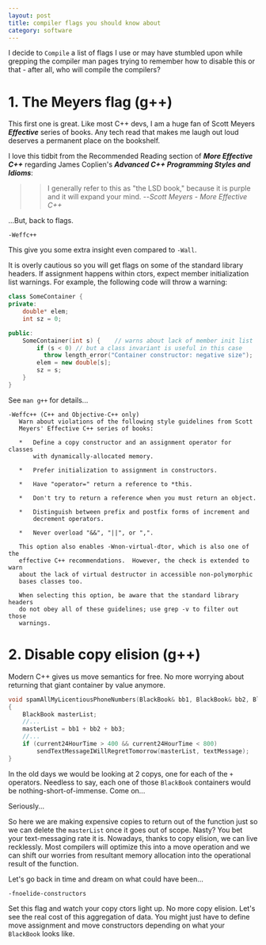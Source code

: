 ```yaml
---
layout: post
title: compiler flags you should know about
category: software
---
```



I decide to `Compile` a list of flags I use or may have stumbled upon while grepping the compiler man pages trying to remember how to disable this or that - after all, who will compile the compilers?

# 1. The Meyers flag (g++)


This first one is great. Like most C++ devs, I am a huge fan of Scott Meyers ***Effective*** series of books. Any tech read that makes me laugh out loud deserves a permanent place on the bookshelf.

I love this tidbit from the Recommended Reading section of ***More Effective C++*** regarding James Coplien's ***Advanced C++ Programming Styles and Idioms***:

>>I generally refer to this as "the LSD book," because it is purple and it will expand your mind.
>> --<cite>Scott Meyers - More Effective C++</cite>


...But, back to flags.


```
-Weffc++
```

This give you some extra insight even compared to `-Wall`.

It is overly cautious so you will get flags on some of the standard library headers. If assignment happens within ctors, expect member initialization list warnings. For example, the following code will throw a warning:


```cpp
class SomeContainer {
private:
    double* elem;
    int sz = 0;

public:
    SomeContainer(int s) {    // warns about lack of member init list
        if (s < 0) // but a class invariant is useful in this case
          throw length_error("Container constructor: negative size");
        elem = new double[s];
        sz = s;
    }
}
```

See `man g++` for details...


```
-Weffc++ (C++ and Objective-C++ only)
   Warn about violations of the following style guidelines from Scott
   Meyers' Effective C++ series of books:

   *   Define a copy constructor and an assignment operator for classes
       with dynamically-allocated memory.

   *   Prefer initialization to assignment in constructors.

   *   Have "operator=" return a reference to *this.

   *   Don't try to return a reference when you must return an object.

   *   Distinguish between prefix and postfix forms of increment and
       decrement operators.

   *   Never overload "&&", "||", or ",".

   This option also enables -Wnon-virtual-dtor, which is also one of the
   effective C++ recommendations.  However, the check is extended to warn
   about the lack of virtual destructor in accessible non-polymorphic
   bases classes too.

   When selecting this option, be aware that the standard library headers
   do not obey all of these guidelines; use grep -v to filter out those
   warnings.

```

# 2. Disable copy elision (g++)



Modern C++ gives us move semantics for free. No more worrying about returning that 
giant container by value anymore.

```cpp
void spamAllMyLicentiousPhoneNumbers(BlackBook& bb1, BlackBook& bb2, BlackBook& bb3)
{
    BlackBook masterList;
    //...
    masterList = bb1 + bb2 + bb3;
    //...
    if (current24HourTime > 400 && current24HourTime < 800)
        sendTextMessageIWillRegretTomorrow(masterList, textMessage);
}
```

In the old days we would be looking at 2 copys, one for each of the `+` operators. Needless to say, each one of those `BlackBook` containers would be nothing-short-of-immense. Come on...

Seriously...

So here we are making expensive copies to return out of the function just so we can delete the `masterList` once it goes out of scope. Nasty? You bet your text-messaging rate it is. Nowadays, thanks to copy elision, we can live recklessly. Most compilers will optimize this into a move operation and we can shift our worries from resultant memory allocation into the operational result of the function.

Let's go back in time and dream on what could have been...

`-fnoelide-constructors`

Set this flag and watch your copy ctors light up. No more copy elision. Let's see the real cost of this aggregation of data. You might just have to define move assignment and move constructors depending on what your `BlackBook` looks like.







